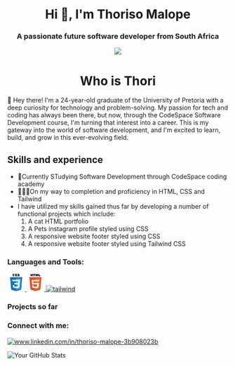 <h1 align="center">Hi 👋, I'm Thoriso Malope</h1>
<h3 align="center">A passionate future software developer from South Africa</h3>
<div align="center">
  <img height="150" src="https://media.giphy.com/media/M9gbBd9nbDrOTu1Mqx/giphy.gif"  />
</div>

<h1 align="center">Who is Thori</h1>
<p>👋 Hey there! I'm a 24-year-old graduate of the University of Pretoria with a deep curiosity for technology and problem-solving. My passion for tech and coding has always been there, but now, through the CodeSpace Software Development course, I'm turning that interest into a career. This is my gateway into the world of software development, and I'm excited to learn, build, and grow in this ever-evolving field.</p>

<h2>Skills and experience</h2>
<ul>
  <li>📖Currently STudying Software Development through CodeSpace coding academy</li>
  <li>👨🏾‍💻On my way to completion and proficiency in HTML, CSS and Tailwind</li>
  <li>I have utilized my skills gained thus far by developing a number of functional projects which include:<ol>
    <li>A cat HTML portfolio</li>
    <li>A Pets instagram profile styled using CSS</li>
    <li>A responsive website footer styled using CSS</li>
    <li>A responsive website footer styled using Tailwind CSS</li>
  </ol></li>
</ul>

<h3>Languages and Tools:</h3>
<p> <a href="https://www.w3schools.com/css/" target="_blank" rel="noreferrer"> <img src="https://raw.githubusercontent.com/devicons/devicon/master/icons/css3/css3-original-wordmark.svg" alt="css3" width="40" height="40"/> </a> <a href="https://www.w3.org/html/" target="_blank" rel="noreferrer"> <img src="https://raw.githubusercontent.com/devicons/devicon/master/icons/html5/html5-original-wordmark.svg" alt="html5" width="40" height="40"/> </a> <a href="https://tailwindcss.com/" target="_blank" rel="noreferrer"> <img src="https://www.vectorlogo.zone/logos/tailwindcss/tailwindcss-icon.svg" alt="tailwind" width="40" height="40"/> </a> </p>

<h3>Projects so far</h3>


<h3>Connect with me:</h3>
<p>
<a href="https://linkedin.com/in/www.linkedin.com/in/thoriso-malope-3b908023b" target="blank"><img align="center" src="https://raw.githubusercontent.com/rahuldkjain/github-profile-readme-generator/master/src/images/icons/Social/linked-in-alt.svg" alt="www.linkedin.com/in/thoriso-malope-3b908023b" height="30" width="40" /></a>
</p>

![Your GitHub Stats](https://github-readme-stats.vercel.app/api?username=thorimalope&show_icons=true&theme=radical)


<!---
Thorimalope/Thorimalope is a ✨ special ✨ repository because its `README.md` (this file) appears on your GitHub profile.
You can click the Preview link to take a look at your changes.
--->
